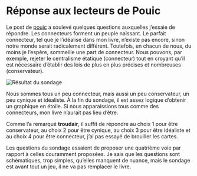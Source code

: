# Réponse aux lecteurs de Pouic

Le post de [pouic](http://www.blogger.com/comment.g?blogID=3674054&postID=113136228127123953) a soulevé quelques questions auxquelles j’essaie de répondre. Les connecteurs forment un peuple naissant. Le parfait connecteur, tel que je l’idéalise dans mon livre, n’existe pas encore, sinon notre monde serait radicalement différent. Toutefois, en chacun de nous, du moins je l’espère, sommeille une part de connecteur. Nous pouvons, par exemple, rejeter le centralisme étatique (connecteur) tout en croyant qu’il est nécessaire d’établir des lois de plus en plus précises et nombreuses (conservateur).<span id="more-89"></span>

![Résultat du sondage](https://tcrouzet.com//images_tc/sondage.jpg)

Nous sommes tous un peu connecteur, mais aussi un peu conservateur, un peu cynique et idéaliste. À la fin du sondage, il est assez logique d’obtenir un graphique en étoile. Si nous apparaissions tous comme des connecteurs, mon livre n’aurait pas lieu d’être.

Comme l’a remarqué **troudair**, il suffit de répondre au choix 1 pour être conservateur, au choix 2 pour être cynique, au choix 3 pour être idéaliste et au choix 4 pour être connecteur, j’ai pas essayé de brouiller les cartes.

Les questions du sondage essaient de proposer une quatrième voie par rapport à celles couramment proposées. Je sais que les questions sont schématiques, trop simples, qu’elles manquent de nuance, mais le sondage est avant tout un jeu, il ne va pas remplacer le livre.